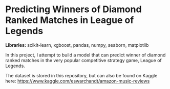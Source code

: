 # Predicting Winners of Diamond Ranked Matches in League of Legends
__Libraries:__ scikit-learn, xgboost, pandas, numpy, seaborn, matplotlib

In this project, I attempt to build a model that can predict winner of diamond ranked matches in the very popular competitive strategy game, League of Legends.

The dataset is stored in this repository, but can also be found on Kaggle here: https://www.kaggle.com/eswarchandt/amazon-music-reviews

